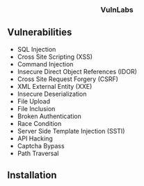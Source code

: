 <!-- PROJECT LOGO -->
<p align="center">
  

  <h3 align="center">VulnLabs</h3> 

  
</p>



<!-- Vulnerabilities List -->
## Vulnerabilities

* SQL Injection
* Cross Site Scripting (XSS)
* Command Injection
* Insecure Direct Object References (IDOR)
* Cross Site Request Forgery (CSRF)
* XML External Entity (XXE)
* Insecure Deserialization
* File Upload
* File Inclusion
* Broken Authentication
* Race Condition
* Server Side Template Injection (SSTI)
* API Hacking
* Captcha Bypass
* Path Traversal

<!-- Installation -->
## Installation



